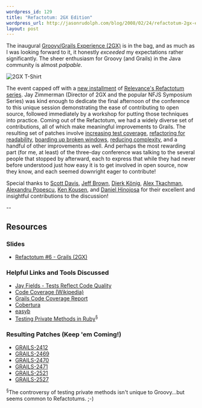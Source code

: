 ```yaml
--- 
wordpress_id: 129
title: "Refactotum: 2GX Edition"
wordpress_url: http://jasonrudolph.com/blog/2008/02/24/refactotum-2gx-edition/
layout: post
---
```

The inaugural [Groovy/Grails Experience (2GX)](http://jasonrudolph.com/blog/2007/12/20/2gx-next-gen-java-conference-is-right-around-the-corner/ "2GX - Next-Gen Java Conference Is Right Around the Corner") is in the bag, and as much as I was looking forward to it, it honestly *exceeded* my expectations rather significantly. The sheer enthusiasm for Groovy (and Grails) in the Java community is almost *palpable*.

![2GX T-Shirt](http://jasonrudolph.com/blog/wp-content/uploads/2008-02-24-2gx-shirt.png)

The event capped off with a [new installment](http://www.groovygrails.com/gg/conference/speaker?speakerId=4738&amp;showId=131#pr8883 "Refactotum #6 - Grails") of [Relevance's Refactotum series](http://blog.thinkrelevance.com/twir "Relevance, Inc. - This Week in Refactoring").  Jay Zimmerman (Director of 2GX and the popular NFJS Symposium Series) was kind enough to dedicate the final afternoon of the conference to this unique session demonstrating the ease of contributing to open source, followed immediately by a workshop for putting those techniques into practice.  Coming out of the Refactotum, we had a widely diverse set of contributions, all of which make meaningful improvements to Grails.  The resulting set of patches involve [increasing test coverage](http://jira.codehaus.org/browse/GRAILS-2470 "[#GRAILS-2470] Patch: Additional Tests for WebUtils#getFormatFromURI - jira.codehaus.org"), [refactoring for readability](http://jira.codehaus.org/browse/GRAILS-2471 "[#GRAILS-2471] Patch: Increase Test Coverage and Improve Maintainability for GroovyIfTag class - jira.codehaus.org"), [boarding up broken windows](http://jira.codehaus.org/browse/GRAILS-2412 "[#GRAILS-2412] Patch: Resolve deprecation warnings in Grails build output - jira.codehaus.org"), [reducing complexity](http://jira.codehaus.org/browse/GRAILS-2471 "[#GRAILS-2471] Patch: Increase Test Coverage and Improve Maintainability for GroovyIfTag class - jira.codehaus.org"), and a handful of other improvements as well.  And perhaps the most rewarding part (for me, at least) of the three-day conference was talking to the several people that stopped by afterward, each to express that while they had never before understood just how easy it is to get involved in open source, now they know, and each seemed downright eager to contribute!

Special thanks to [Scott Davis](http://davisworld.org/ "Davisworld"), [Jeff Brown](http://javajeff.blogspot.com/ "Jeff's Mostly Java Web Log"), [Dierk König](http://www.manning.com/koenig/ "Manning: Groovy in Action"),  [Alex Tkachman](http://g2one.com/company.html#alex), [Alexandru Popescu](http://themindstorms.blogspot.com/ "mindstorm"), [Ken Kousen](http://kousenit.wordpress.com/ "Ken Kousen's Blog - Stuff I've learned recently"), and [Daniel Hinojosa](http://evolutionnext.com "evolutionnext.com") for their excellent and insightful contributions to the discussion!  

--

## Resources

### Slides 
           
* [Refactotum #6 - Grails (2GX)](http://jasonrudolph.com/downloads/presentations/Refactotum_2GX.pdf)

### Helpful Links and Tools Discussed

* [Jay Fields - Tests Reflect Code Quality](http://blog.jayfields.com/2008/02/tests-reflect-code-quality.html "Jay Fields Thoughts: Tests reflect code quality")
* [Code Coverage (Wikipedia)](http://en.wikipedia.org/wiki/code_coverage "Code coverage - Wikipedia, the free encyclopedia")
* [Grails Code Coverage Report](http://build.canoo.com/grails/artifacts/coverage/index.html "Grails Code Coverage Report")
* [Cobertura](http://cobertura.sourceforge.net)
* [easyb](http://www.easyb.org/ "easyb - Groovy BDD Framework")
* [Testing Private Methods in Ruby](http://jasonrudolph.com/blog/2007/11/02/evan-phoenix-on-testing-private-methods-in-ruby/ "Evan Phoenix on Testing Private Methods in Ruby")<sup>&sect;</sup> 

### Resulting Patches (Keep 'em Coming!)

* [GRAILS-2412](http://jira.codehaus.org/browse/GRAILS-2412)
* [GRAILS-2469](http://jira.codehaus.org/browse/GRAILS-2469)
* [GRAILS-2470](http://jira.codehaus.org/browse/GRAILS-2470)
* [GRAILS-2471](http://jira.codehaus.org/browse/GRAILS-2471)
* [GRAILS-2521](http://jira.codehaus.org/browse/GRAILS-2521)
* [GRAILS-2527](http://jira.codehaus.org/browse/GRAILS-2527)       

<sup>&sect;</sup>The controversy of testing private methods isn't unique to Groovy...but seems common to Refactotums. ;-)
